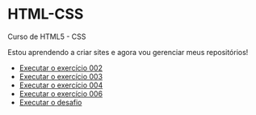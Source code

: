 # HTML-CSS
 Curso de HTML5 - CSS

Estou aprendendo a criar sites e agora vou gerenciar meus repositórios!
<ul>
<li>
<a href="https://alyssonmartins96.github.io/HTML-CSS/ex002/"> Executar o exercício 002</a> </li>
<li>
<a href="https://alyssonmartins96.github.io/HTML-CSS/ex003/"> Executar o exercício 003</a></li>
<li>
<a href="https://alyssonmartins96.github.io/HTML-CSS/ex004/"> Executar o exercício 004</a></li>
<li>
<a href="https://alyssonmartins96.github.io/HTML-CSS/ex006/"> Executar o exercício 006</a></li>
<li>
<a href="https://alyssonmartins96.github.io/HTML-CSS/desafio/"> Executar o desafio</a></li>
</ul>

